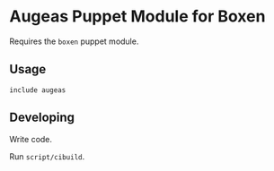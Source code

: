 # Augeas Puppet Module for Boxen

Requires the `boxen` puppet module.

## Usage

```puppet
include augeas
```

## Developing

Write code.

Run `script/cibuild`.
